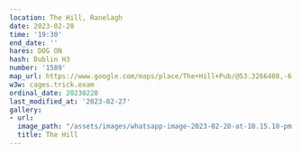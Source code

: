 ```yaml
---
location: The Hill, Ranelagh
date: 2023-02-20
time: '19:30'
end_date: ''
hares: DOG ON
hash: Dublin H3
number: '1589'
map_url: https://www.google.com/maps/place/The+Hill+Pub/@53.3266408,-6.260551,17z/data=!3m1!4b1!4m5!3m4!1s0x48670ea66b7a0f2f:0xaf3fe798e64112d4!8m2!3d53.3266719!4d-6.2583374
w3w: cages.trick.exam
ordinal_date: 20230220
last_modified_at: '2023-02-27'
gallery:
- url: 
  image_path: "/assets/images/whatsapp-image-2023-02-20-at-10.15.10-pm.jpeg"
  title: The Hill
---
```


